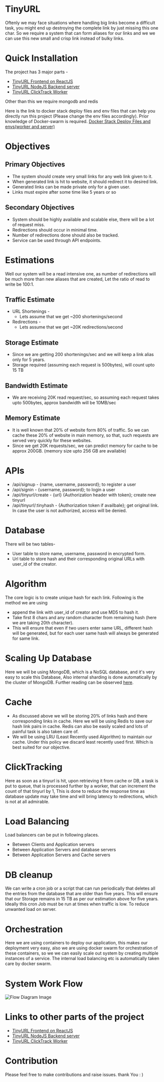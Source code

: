# TinyURL
Oftenly we may face situations where handling big links become a difficult task, you might end up destroying the complete link by just missing this one char. So we require a system that can form aliases for our links and we we can use this new small and crisp link instead of bulky links.

# Quick Installation
The project has 3 major parts -
* [TinyURL Frontend on ReactJS](https://github.com/saurass/tinyurl_frontend)
* [TinyURL NodeJS Backend server](https://github.com/saurass/tinyurl_server)
* [TinyURL ClickTrack Worker](https://github.com/saurass/tinyurl_clicktrack)

Other than this we require mongodb and redis

Here is the link to docker stack deploy files and env files that can help you directly run this project (Please change the env files accordingly). Prior knowledge of Docker-swarm is required.
[Docker Stack Deploy Files and envs(worker and server)](https://drive.google.com/drive/folders/1o5_Zr7cC7_0CUj2ujrIrsomemKMaQh7F?usp=sharing)


# Objectives
## Primary Objectives
* The system should create very small links for any web link given to it.
* When generated link is hit to website, it should redirect it to desired link.
* Generated links can be made private only for a given user.
* Links must expire after some time like 5 years or so

## Secondary Objectives
* System should be highly available and scalable else, there will be a lot of request miss.
* Redirections should occur in minimal time.
* Number of redirections done should also be tracked.
* Service can be used through API endpoints.

# Estimations
Well our system will be a read intensive one, as number of redirections will be much more than new aliases that are created, Let the ratio of read to write be 100:1. 
## Traffic Estimate
* URL Shortenings -
  * Lets assume that we get ~200 shortenings/second
* Redirections -
  * Lets assume that we get ~20K redirections/second
## Storage Estimate
* Since we are getting 200 shortenings/sec and we will keep a link alias only for 5 years.
* Storage required (assuming each request is 500bytes), will count upto 15 TB
## Bandwidth Estimate
* We are receiving 20K read request/sec, so assuming each request takes upto 500bytes, approx bandwidth will be 10MB/sec
## Memory Estimate
* It is well known that 20% of website form 80% of traffic. So we can cache these 20% of website in main memory, so that, such requests are served very quickly for these websites.
* Since we get 20K requests/sec, we can predict memory for cache to be approx 200GB. (memory size upto 256 GB are available)

# APIs
* /api/signup - {name, username, password}; to register a user
* /api/signin - {username, password}; to login a user
* /api/tinyurl/create - {url} {Authorization header with token}; create new tinyurl
* /api/tinyurl/:tinyhash - {Authorization token if availbale}; get original link. In case the user is not authorized, access will be denied.

# Database
There will be two tables-
* User table to store name, username, password in encrypted form.
* Url table to store hash and their corresponding original URLs with user_id of the creator.

# Algorithm
The core logic is to create unique hash for each link. Following is the method we are using
* append the link with user_id of creator and use MD5 to hash it.
* Take first 8 chars and any random character from remaining hash (here we are taking 20th character).
* This will ensure that even if two users enter same URL, different hash will be generated, but for each user same hash will always be generated for same link.

# Scaling Up Database
Here we will be using MongoDB, which is a NoSQL database, and it's very easy to scale this Database, Also internal sharding is done automatically by the cluster of MongoDB. Further reading can be observed [here]([https://docs.mongodb.com/manual/sharding/](https://docs.mongodb.com/manual/sharding/)).

# Cache
* As discussed above we will be storing 20% of links hash and there corresponding links in cache. Here we will be using Redis to save our hash link pairs in cache. Redis can also be easily scaled and lots of painful task is also taken care of. 
* We will be using LRU (Least Recently used Algorithm) to maintain our cache. Under this policy we discard least recently used first. Which is best suited for our objective.

# ClickTracking
Here as soon as a tinyurl is hit, upon retrieving it from cache or DB, a task is put to queue, that is processed further by a worker, that can increment the count of that tinyurl by 1, This is done to reduce the response time as database update may take time and will bring latency to redirections, which is not at all admirable.

# Load Balancing
Load balancers can be put in following places.
* Between Clients and Application servers
* Between Application Servers and database servers
* Between Application Servers and Cache servers
# DB cleanup
We can write a cron job or a script that can run periodically that deletes all the entries from the database that are older than five years. This will ensure that our Storage remains in 15 TB as per our estimation above for five years. Ideally this cron Job must be run at times when traffic is low. To reduce unwanted load on server.
# Orchestration
Here we are using containers to deploy our application, this makes our deployment very easy, also we are using docker swarm for orchestration of these containers, so we we can easily scale out system by creating multiple instances of a service. The internal load balancing etc is automatically taken care by docker swarm.

# System Work Flow
![Flow Diagram Image](https://saurass.github.io/assets/images/nbproj.jpg)
# Links to other parts of the project
* [TinyURL Frontend on ReactJS](https://github.com/saurass/tinyurl_frontend)
* [TinyURL NodeJS Backend server](https://github.com/saurass/tinyurl_server)
* [TinyURL ClickTrack Worker](https://github.com/saurass/tinyurl_clicktrack)
# Contribution
Please feel free to make contributions and raise issues. thank You : )
